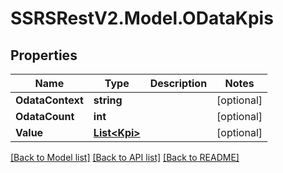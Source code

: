 # SSRSRestV2.Model.ODataKpis

## Properties

Name | Type | Description | Notes
------------ | ------------- | ------------- | -------------
**OdataContext** | **string** |  | [optional] 
**OdataCount** | **int** |  | [optional] 
**Value** | [**List&lt;Kpi&gt;**](Kpi.md) |  | [optional] 

[[Back to Model list]](../../README.md#documentation-for-models) [[Back to API list]](../../README.md#documentation-for-api-endpoints) [[Back to README]](../../README.md)

